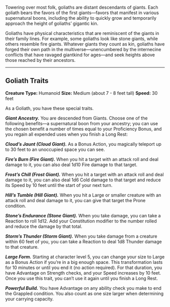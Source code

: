 Towering over most folk, goliaths are distant descendants of giants. Each goliath bears the favors of the first giants—favors that manifest in various supernatural boons, including the ability to quickly grow and temporarily approach the height of goliaths’ gigantic kin.

Goliaths have physical characteristics that are reminiscent of the giants in their family lines. For example, some goliaths look like stone giants, while others resemble fire giants. Whatever giants they count as kin, goliaths have forged their own path in the multiverse—unencumbered by the internecine conflicts that have ravaged giantkind for ages—and seek heights above those reached by their ancestors.

---
## Goliath Traits
**Creature Type:** Humanoid
**Size:** Medium (about 7 - 8 feet tall)
**Speed:** 30 feet

As a Goliath, you have these special traits.

***Giant Ancestry.*** You are descended from Giants. Choose one of the following benefits—a supernatural boon from your ancestry; you can use the chosen benefit a number of times equal to your Proficiency Bonus, and you regain all expended uses when you finish a Long Rest:

   ***Cloud’s Jaunt (Cloud Giant).*** As a Bonus Action, you magically teleport up to 30 feet to an unoccupied space you can see.

   ***Fire’s Burn (Fire Giant).*** When you hit a target with an attack roll and deal damage to it, you can also deal 1d10 Fire damage to that target.

   ***Frost’s Chill (Frost Giant).*** When you hit a target with an attack roll and deal damage to it, you can also deal 1d6 Cold damage to that target and reduce its Speed by 10 feet until the start of your next turn.

   ***Hill’s Tumble (Hill Giant).*** When you hit a Large or smaller creature with an attack roll and deal damage to it, you can give that target the Prone condition.

   ***Stone’s Endurance (Stone Giant).*** When you take damage, you can take a Reaction to roll 1d12. Add your Constitution modifier to the number rolled and reduce the damage by that total.

   ***Storm’s Thunder (Storm Giant).*** When you take damage from a creature within 60 feet of you, you can take a Reaction to deal 1d8 Thunder damage to that creature.

***Large Form.*** Starting at character level 5, you can change your size to Large as a Bonus Action if you’re in a big enough space. This transformation lasts for 10 minutes or until you end it (no action required). For that duration, you have Advantage on Strength checks, and your Speed increases by 10 feet. Once you use this trait, you can’t use it again until you finish a Long Rest.

***Powerful Build.*** You have Advantage on any ability check you make to end the Grappled condition. You also count as one size larger when determining your carrying capacity.